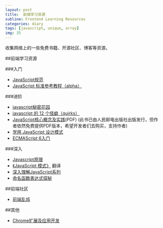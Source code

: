 ```yaml
---
layout: post
title:  前端学习资源
subline: Frontend Learning Resources
categories: diary
tags: [javascript, unique, array]
img: 35
---
```


收集网络上的一些免费书籍、开源社区、博客等资源。

##前端学习资源

###入门

- [JavaScript规范](https://github.com/adamlu/javascript-style-guide)
- [JavaScript 标准参考教程（alpha）](http://javascript.ruanyifeng.com/)

###进阶

- [javascript秘密花园](http://bonsaiden.github.io/JavaScript-Garden/zh/)
- [javascript 的 12 个怪癖（quirks）](https://github.com/justjavac/12-javascript-quirks/blob/master/cn/content.md)
- [JavaScript核心概念及实践](http://icodeit.org/jsccp/)(PDF) (此书已由人民邮电出版社出版发行，但作者依然免费提供PDF版本，希望开发者们去购买，支持作者)
- [学用 JavaScript 设计模式](http://www.oschina.net/translate/learning-javascript-design-patterns)
- [ECMAScript 6入门](http://es6.ruanyifeng.com/)

###深入

- [Javascript原理](http://typeof.net/s/jsmech/)
- [《JavaScript 模式》](https://github.com/justjavac/free-programming-books-zh_CN) 翻译
- [深入理解JavaScript系列](http://www.cnblogs.com/TomXu/archive/2011/12/15/2288411.html)
- [命名函数表达式探秘](http://justjavac.com/named-function-expressions-demystified.html)

##前端社区

- [前端乱炖](http://www.html-js.com/)

##其他

- [Chrome扩展及应用开发](http://www.ituring.com.cn/minibook/950)